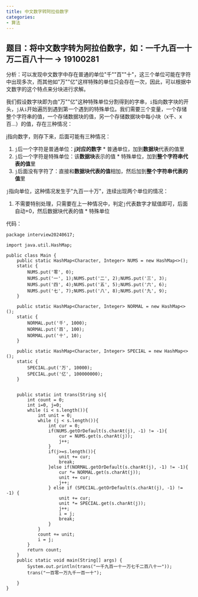 ```yaml
---
title: 中文数字转阿拉伯数字
categories: 
- 算法
---
```


## 题目：将中文数字转为阿拉伯数字，如：一千九百一十万二百八十一 -> 19100281

分析：可以发现中文数字中存在普通的单位"千""百""十"，这三个单位可能在字符中出现多次，而其他如"万""亿"这样特殊的单位只会存在一次，因此，可以根据中文数字的这个特点来分块进行求解。

我们假设数字块即为由"万""亿"这种特殊单位分割得到的字串，`i`指向数字块的开头，`j`从`i`开始遍历到遇到第一个遇到的特殊单位。我们需要三个变量，一个存储整个字符串的值，一个存储数据块的值，另一个存储数据块中每小块（x千、x百...）的值，存在三种情况：

j指向数字，则存下来，后面可能有三种情况：
1. `j`后一个字符是普通单位：**j对应的数字** * 普通单位，加到**数据块**代表的值里
2. `j`后一个字符是特殊单位：该**数据块**表示的值 * 特殊单位，加到**整个字符串代表的值**里
3. `j`后面没有字符了：直接和**数据块代表的值**相加，然后加到**整个字符串代表的值**里

`j`指向单位，这种情况发生于"九百一十万"，连续出现两个单位的情况：
1. 不需要特别处理，只需要在上一种情况中，判定`j`代表数字才赋值即可，后面自动+0，然后数据块代表的值 * 特殊单位

代码：

```
package interview20240617;

import java.util.HashMap;

public class Main {
    public static HashMap<Character, Integer> NUMS = new HashMap<>();
    static {
        NUMS.put('零', 0);
        NUMS.put('一', 1);NUMS.put('二', 2);NUMS.put('三', 3);
        NUMS.put('四', 4);NUMS.put('五', 5);NUMS.put('六', 6);
        NUMS.put('七', 7);NUMS.put('八', 8);NUMS.put('九', 9);
    }

    public static HashMap<Character, Integer> NORMAL = new HashMap<>();
    static {
        NORMAL.put('千', 1000);
        NORMAL.put('百', 100);
        NORMAL.put('十', 10);
    }

    public static HashMap<Character, Integer> SPECIAL = new HashMap<>();
    static {
        SPECIAL.put('万', 10000);
        SPECIAL.put('亿', 100000000);
    }


    public static int trans(String s){
        int count = 0;
        int i=0, j=0;
        while (i < s.length()){
            int unit = 0;
            while (j < s.length()){
                int cur = 0;
                if(NUMS.getOrDefault(s.charAt(j), -1) != -1){
                    cur = NUMS.get(s.charAt(j));
                    j++;
                }
                if(j>=s.length()){
                    unit += cur;
                    break;
                }else if(NORMAL.getOrDefault(s.charAt(j), -1) != -1){
                    cur *= NORMAL.get(s.charAt(j));
                    unit += cur;
                    j++;
                } else if (SPECIAL.getOrDefault(s.charAt(j), -1) != -1) {
                    unit += cur;
                    unit *= SPECIAL.get(s.charAt(j));
                    j++;
                    i = j;
                    break;
                }
            }
            count += unit;
            i = j;
        }
        return count;
    }
    public static void main(String[] args) {
        System.out.println(trans("一千九百一十一万七千二百八十一"));
        trans("一百零一万九千一百一十");
        
    }
}
```
